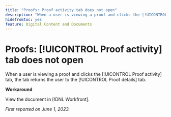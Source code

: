 ```yaml
---
title: "Proofs: Proof activity tab does not open"
description: "When a user is viewing a proof and clicks the [!UICONTROL Proof activity] tab, the tab returns the user to the [!UICONTROL Proof details] tab."
hidefromtoc: yes
feature: Digital Content and Documents
---
```


# Proofs: [!UICONTROL Proof activity] tab does not open

When a user is viewing a proof and clicks the [!UICONTROL Proof activity] tab, the tab returns the user to the [!UICONTROL Proof details] tab.

**Workaround**

View the document in [!DNL Workfront].

_First reported on June 1, 2023._
